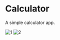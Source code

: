 # Calculator
A simple calculator app.

![1](https://user-images.githubusercontent.com/56514855/121850294-2d66a200-cd0a-11eb-90a8-b05cfe1cfd9c.jpeg)
![2](https://user-images.githubusercontent.com/56514855/121850297-2e97cf00-cd0a-11eb-8ed9-a72a7fb2a443.jpeg)
